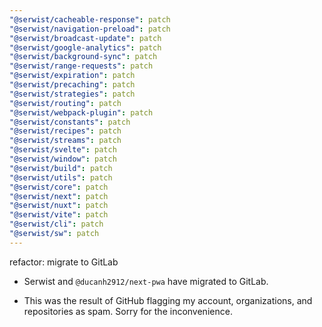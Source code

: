 ```yaml
---
"@serwist/cacheable-response": patch
"@serwist/navigation-preload": patch
"@serwist/broadcast-update": patch
"@serwist/google-analytics": patch
"@serwist/background-sync": patch
"@serwist/range-requests": patch
"@serwist/expiration": patch
"@serwist/precaching": patch
"@serwist/strategies": patch
"@serwist/routing": patch
"@serwist/webpack-plugin": patch
"@serwist/constants": patch
"@serwist/recipes": patch
"@serwist/streams": patch
"@serwist/svelte": patch
"@serwist/window": patch
"@serwist/build": patch
"@serwist/utils": patch
"@serwist/core": patch
"@serwist/next": patch
"@serwist/nuxt": patch
"@serwist/vite": patch
"@serwist/cli": patch
"@serwist/sw": patch
---
```


refactor: migrate to GitLab

- Serwist and `@ducanh2912/next-pwa` have migrated to GitLab.

- This was the result of GitHub flagging my account, organizations, and repositories as spam. Sorry for the inconvenience.
